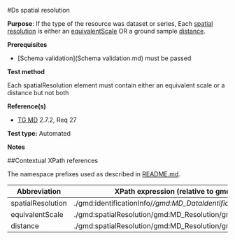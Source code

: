 #Ds spatial resolution

**Purpose**: If the type of the resource was dataset or series, Each [spatial resolution](#spatialResolution) is either an [equivalentScale](#equivalentScale) OR a ground sample [distance](#distance).

**Prerequisites**
* [Schema validation](Schema validation.md) must be passed

**Test method**

Each spatialResolution element must contain either an equivalent scale or a distance but not both

**Reference(s)**	 

* [TG MD](README.md#ref_TG_MD) 2.7.2, Req 27


**Test type:** Automated

**Notes**

##Contextual XPath references

The namespace prefixes used as described in [README.md](./README.md#namespaces).

Abbreviation                                   |  XPath expression (relative to gmd:MD_Metadata)
-----------------------------------------------| -------------------------------------------------------------------------
<a name="spatialResolution"></a> spatialResolution | ./gmd:identificationInfo/*/gmd:MD_DataIdentification/*/gmd:spatialResolution
<a name="equivalentScale"></a> equivalentScale  | ./gmd:spatialResolution/gmd:MD_Resolution/gmd:equivalentScale
<a name="distance"></a> distance   | ./gmd:spatialResolution/gmd:MD_Resolution/gmd:distance/gco:Distance
